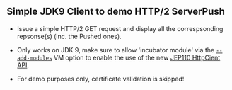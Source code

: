 ## Simple JDK9 Client to demo HTTP/2 ServerPush

* Issue a simple HTTP/2 GET request and display all the correspsonding repsonse(s) (inc. the Pushed ones).

* Only works on JDK 9, make sure to allow 'incubator module' via the [`--add-modules`](http://openjdk.java.net/jeps/11) VM option to enable the use of the new [JEP110 HttpCient API](http://openjdk.java.net/jeps/110).

* For demo purposes only, certificate validation is skipped!

